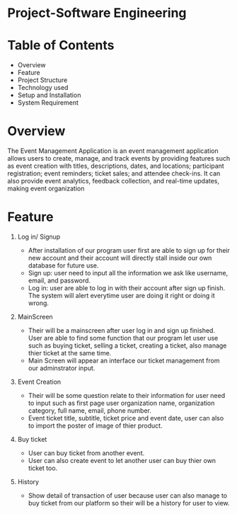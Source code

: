 # Project-Software Engineering

# Table of Contents
+ Overview
+ Feature
+ Project Structure
+ Technology used
+ Setup and Installation
+ System Requirement

# Overview
The Event Management Application is an event management application allows users to create, manage, and track events by providing features such as event creation with titles, descriptions, dates, and locations; participant registration; event reminders; ticket sales; and attendee check-ins. It can also provide event analytics, feedback collection, and real-time updates, making event organization

# Feature
1. Log in/ Signup
   - After installation of our program user first are able to sign up for their new account and their account will directly stall inside our own database for future use.
   - Sign up: user need to input all the information we ask like username, email, and password.
   - Log in: user are able to log in with their account after sign up finish. The system will alert everytime user are doing it right or doing it wrong.

2. MainScreen
   - Their will be a mainscreen after user log in and sign up finished. User are able to find some function that our program let user use such as buying ticket, selling a ticket, creating a ticket, also manage thier ticket at the same time.
   - Main Screen will appear an interface our ticket management from our adminstrator input.
3. Event Creation
   - Their will be some question relate to their information for user need to input such as first page user organization name, organization category, full name, email, phone number.
   - Event ticket title, subtitle, ticket price and event date, user can also to import the poster of image of thier product.
4. Buy ticket
     - User can buy ticket from another event.
     - User can also create event to let another user can buy thier own ticket too.
5. History
   - Show detail of transaction of user because user can also manage to buy ticket from our platform so their will be a history for user to view.
